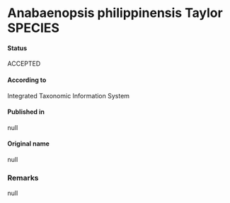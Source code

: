 Anabaenopsis philippinensis Taylor SPECIES
=======

#### Status
ACCEPTED

#### According to
Integrated Taxonomic Information System

#### Published in
null

#### Original name
null

### Remarks
null